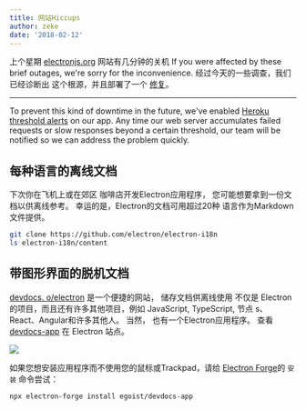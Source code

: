 ```yaml
---
title: 网站Hiccups
author: zeke
date: '2018-02-12'
---
```


上个星期 [electronjs.org](https://electronjs.org) 网站有几分钟的关机 If you were affected by these brief outages, we're sorry for the inconvenience. 经过今天的一些调查，我们已经诊断出 这个根源，并且部署了一个 [修复](https://github.com/electron/electronjs.org/pull/1076)。

---

To prevent this kind of downtime in the future, we've enabled [Heroku threshold alerts](https://devcenter.heroku.com/articles/metrics#threshold-alerting) on our app. Any time our web server accumulates failed requests or slow responses beyond a certain threshold, our team will be notified so we can address the problem quickly.

## 每种语言的离线文档

下次你在飞机上或在郊区 咖啡店开发Electron应用程序， 您可能想要拿到一份文档以供离线参考。 幸运的是，Electron的文档可用超过20种 语言作为Markdown文件提供。

```sh
git clone https://github.com/electron/electron-i18n
ls electron-i18n/content
```

## 带图形界面的脱机文档

[devdocs. o/electron](https://devdocs.io/electron/) 是一个便捷的网站， 储存文档供离线使用 不仅是 Electron 的项目，而且还有许多其他项目，例如 JavaScript, TypeScript, 节点 s、React、Angular和许多其他人。 当然， 也有一个Electron应用程序。 查看 [devdocs-app](https://electronjs.org/apps/devdocs-app) 在 Electron 站点。

[![](https://user-images.githubusercontent.com/8784712/27121730-11676ba8-511b-11e7-8c01-00444ee8501a.png)](https://electronjs.org/apps/devdocs-app)

如果您想安装应用程序而不使用您的鼠标或Trackpad，请给 [Electron Forge](https://electronforge.io/)的 `安装` 命令尝试：

```sh
npx electron-forge install egoist/devdocs-app
```